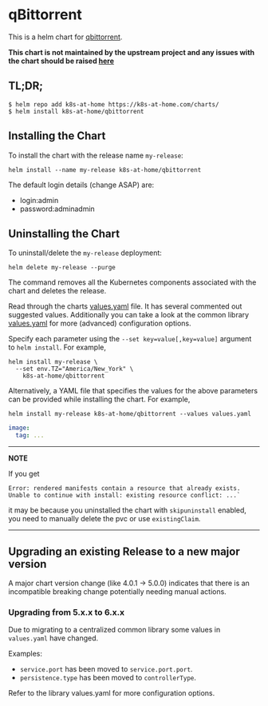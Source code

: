 # qBittorrent

This is a helm chart for [qbittorrent](https://qbittorrent.org/).

**This chart is not maintained by the upstream project and any issues with the chart should be raised [here](https://github.com/k8s-at-home/charts/issues/new/choose)**

## TL;DR;

```shell
$ helm repo add k8s-at-home https://k8s-at-home.com/charts/
$ helm install k8s-at-home/qbittorrent
```

## Installing the Chart

To install the chart with the release name `my-release`:

```console
helm install --name my-release k8s-at-home/qbittorrent
```

The default login details (change ASAP) are:

* login:admin
* password:adminadmin

## Uninstalling the Chart

To uninstall/delete the `my-release` deployment:

```console
helm delete my-release --purge
```

The command removes all the Kubernetes components associated with the chart and deletes the release.

Read through the charts [values.yaml](https://github.com/k8s-at-home/charts/blob/master/charts/qbittorrent/values.yaml)
file. It has several commented out suggested values.
Additionally you can take a look at the common library [values.yaml](https://github.com/k8s-at-home/charts/blob/master/charts/common/values.yaml) for more (advanced) configuration options.

Specify each parameter using the `--set key=value[,key=value]` argument to `helm install`. For example,
```console
helm install my-release \
  --set env.TZ="America/New_York" \
    k8s-at-home/qbittorrent
```
Alternatively, a YAML file that specifies the values for the above parameters can be provided while installing the
chart. For example,
```console
helm install my-release k8s-at-home/qbittorrent --values values.yaml 
```

```yaml
image:
  tag: ...
```

---
**NOTE**

If you get
```console
Error: rendered manifests contain a resource that already exists. Unable to continue with install: existing resource conflict: ...`
```
it may be because you uninstalled the chart with `skipuninstall` enabled, you need to manually delete the pvc or use `existingClaim`.

---

## Upgrading an existing Release to a new major version

A major chart version change (like 4.0.1 -> 5.0.0) indicates that there is an incompatible breaking change potentially needing manual actions.

### Upgrading from 5.x.x to 6.x.x

Due to migrating to a centralized common library some values in `values.yaml` have changed.

Examples:

* `service.port` has been moved to `service.port.port`.
* `persistence.type` has been moved to `controllerType`.

Refer to the library values.yaml for more configuration options.
